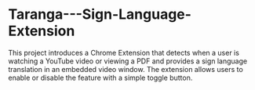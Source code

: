 # Taranga---Sign-Language-Extension
This project introduces a Chrome Extension that detects when a user is watching a YouTube video or viewing a PDF and provides a sign language translation in an embedded video window. The extension allows users to enable or disable the feature with a simple toggle button.
